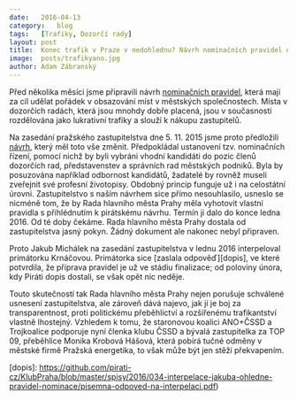```yaml
---
date:	2016-04-13
category:	blog
tags:	[Trafiky, Dozorčí rady]
layout:	post
title:	Konec trafik v Praze v nedohlednu? Návrh nominačních pravidel od Pirátů pražská Rada ignoruje.
image:	posts/trafikyano.jpg
author:	Adam Zábranský
---
```


Před několika měsíci jsme připravili návrh [nominačních pravidel][pravidla], která mají za cíl udělat pořádek v obsazování míst v městských společnostech. Místa v dozorčích radách, která jsou mnohdy dobře placená, jsou v současnosti rozdělována jako lukrativní trafiky a slouží k nákupu zastupitelů.

Na zasedání pražského zastupitelstva dne 5. 11. 2015 jsme proto předložili [návrh][zasedani], který měl toto vše změnit. Předpokládal ustanovení tzv. nominačních řízení, pomocí nichž by byli vybráni vhodní kandidáti do pozic členů dozorčích rad, představenstev a správních rad městských podniků. Byla by posuzována například odbornost kandidátů, žadatelé by rovněž museli zveřejnit své profesní životopisy. Obdobný princip funguje už i na celostátní úrovni. Zastupitelstvo s naším návrhem sice přímo nesouhlasilo, usneslo se nicméně tom, že by Rada hlavního města Prahy měla vyhotovit vlastní pravidla s přihlédnutím k pirátskému návrhu. Termín ji dalo do konce ledna 2016. Od té doby čekáme. Rada hlavního města Prahy dostala od zastupitelstva jasný pokyn. Žádný dokument ale nakonec nebyl připraven.

Proto Jakub Michálek na zasedání zastupitelstva v lednu 2016 interpeloval primátorku Krnáčovou. Primátorka sice [zaslala odpověď][dopis], ve které potvrdila, že příprava pravidel je už ve stádiu finalizace; od poloviny února, kdy Piráti dopis dostali, se však opět nic neděje.

Touto skutečností tak Rada hlavního města Prahy nejen porušuje schválené usnesení zastupitelstva, ale zároveň dává najevo, jak jí je boj za transparentnost, proti politickému přeběhlictví a rozšířenému trafikantství vlastně lhostejný. Vzhledem k tomu, že staronovou koalici ANO+ČSSD a Trojkoalice podporuje nyní členka klubu ČSSD a bývalá zastupitelka za TOP 09, přeběhlice Monika Krobová Hášová, která pobírá tučné odměny v městské firmě Pražská energetika, to však může být jen stěží překvapením.

[pravidla]: https://github.com/pirati-cz/KlubPraha/blob/master/materialy/mestske-firmy/stop-trafikam/
[zasedani]: https://praha.pirati.cz/zakaz-trafik-od-ledna.html
[dopis]: https://github.com/pirati-cz/KlubPraha/blob/master/spisy/2016/034-interpelace-jakuba-ohledne-pravidel-nominace/pisemna-odpoved-na-interpelaci.pdf)
